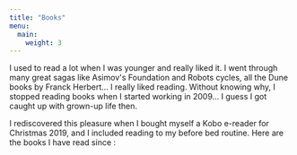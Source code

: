```yaml
---
title: "Books"
menu:
  main:
    weight: 3
---
```


I used to read a lot when I was younger and really liked it. I went through many great sagas like Asimov's Foundation and Robots cycles, all the Dune books by Franck Herbert... I really liked reading. Without knowing why, I stopped reading books when I started working in 2009... I guess I got caught up with grown-up life then.

I rediscovered this pleasure when I bought myself a Kobo e-reader for Christmas 2019, and I included reading to my before bed routine. Here are the books I have read since :
